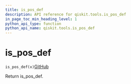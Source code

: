 ```yaml
---
title: is_pos_def
description: API reference for qiskit.tools.is_pos_def
in_page_toc_min_heading_level: 1
python_api_type: function
python_api_name: qiskit.tools.is_pos_def
---
```


# is\_pos\_def

<span id="qiskit.tools.is_pos_def" />

`is_pos_def(x)`[GitHub](https://github.com/qiskit/qiskit/tree/stable/0.14/qiskit/tools/qi/qi.py "view source code")

Return is\_pos\_def.

